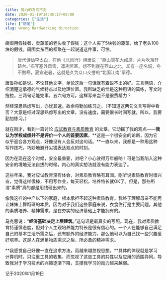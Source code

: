 ```yaml
---
title: 努力的方向不对
date: 2020-01-19T14:45:17+08:00
categories: ["生活"]
life: ["随笔"]
slug: wrong hardworking direction
---
```


痛恨用假钱者，卖菠菜的老头收了假钱：这个人买了5块钱的菠菜，给了老头100块的假钱。周围卖东西的都聚在一起说道这件事，可怜。

> 唐代诗仙李太白，在他《北风行》诗里说：“燕山雪花大如席，片片吹落轩辕台。”描写塞外风雪，凛冽苦寒。想不到就在燕山之北，却有一座名城，冬不酷寒，夏宜避暑，这就是久为众口交誉的“北国江南”承德。

唐鲁孙如是说。不论其他文字，单论这后一句话就有着说不出的好。三言两语，介绍清楚这承德的气候特点以及地理位置。我所缺乏的恰是这种用语的简练，写文时拖拉，三两句话能完事，五六句方可。这样写来岂不是很费精力？

然经深思熟虑写出，亦忧其速。故余将勤加练习之。（不知道这两句文言写得中看否？大意是经过深思熟虑写出的文章，没有速度，需要很长时间写就。所以，我要勤加练习。）

就在刚才，看到一篇讨论 [应试教育与素质教育](http://mp.weixin.qq.com/s?__biz=MzU1OTYyMTQ1MA==&mid=2247487970&idx=1&sn=51099843d370d7fb3ef254779a02023b&chksm=fc1525c7cb62acd173b69c2e8dcdd10e330aa9b94685fedb99f5dc4939eb70c2c05d87081d91&mpshare=1&scene=21&srcid=&sharer_sharetime=1579444311590&sharer_shareid=437b422f294856364ccf4b95415ead8d#wechat_redirect) 的文章。它动摇了我的观点——**我认为学校成绩并不是评价一个人的首要因素**。**这是一个很安全的论断，因为它似乎迎合各方观点，好像没有人会反对这句话。**一直以来，我都是一种用这种写作技巧，巧妙地避开尖锐表达观点的时刻。

因为在现在这个时候，安全最重要，对吧？小心驶得万年船呐！可是当我陷入这种安全的境地无法自拔的时候，内心的真实想法就没有能力表达了。

这些年来，我对应试教育深有体会，对素质教育略有耳闻。刚听说素质教育时很兴奋，觉得这样很棒，不用写作业，每天轻松，培养特长就OK了。但是，那些所谓“素质”真的都是用钱砸出来的。

像我这样的中产以下的家庭，根本承担不起这种素质教育。我终于理解母亲不能再让妹妹上舞蹈班的本质，因为对于我们这些家庭来说，衣食住行是主要问题。其他的素质培养、精神需求，是在夯实的经济基础上才能拥有的。

马克思说：“**经济基础决定上层建筑。**”这句话是最真实的写照。现在，我对素质教育持谨慎态度，但对个人主观培养能力特长是很有信心的。一个人在能够自己满足自己的基本生活所需之后，还有额外的经济能力，那么他可以为自己找一些兴趣爱好培养。这是人在满足物质需求之后，所必备的精神需求。

**我感觉自己好像一直在追求方法，而越来越忽视思想。**具体的体现就是学习计算机时，只注重工具的收集，而忽视了这些工具的共性以及应用的范围异同。导致我对于学习技术的兴趣逐渐下降，支撑我学习的动力越来越弱。

记于2020年1月19日